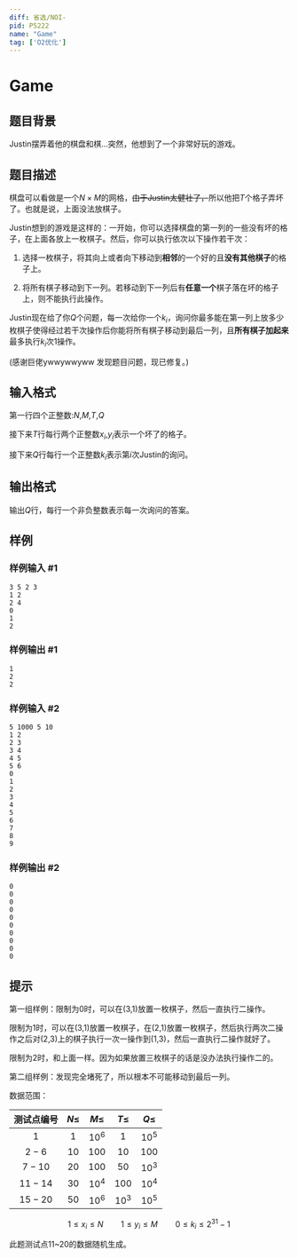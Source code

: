 ```yaml
---
diff: 省选/NOI-
pid: P5222
name: "Game"
tag: ['O2优化']
---
```

# Game
## 题目背景

Justin摆弄着他的棋盘和棋...突然，他想到了一个非常好玩的游戏。
## 题目描述

棋盘可以看做是一个$N \times M$的网格，~~由于Justin太健壮了，~~所以他把$T$个格子弄坏了。也就是说，上面没法放棋子。

Justin想到的游戏是这样的：一开始，你可以选择棋盘的第一列的一些没有坏的格子，在上面各放上一枚棋子。然后，你可以执行依次以下操作若干次：

1. 选择一枚棋子，将其向上或者向下移动到**相邻**的一个好的且**没有其他棋子**的格子上。

2. 将所有棋子移动到下一列。若移动到下一列后有**任意一个**棋子落在坏的格子上，则不能执行此操作。

Justin现在给了你$Q$个问题，每一次给你一个$k_i$，询问你最多能在第一列上放多少枚棋子使得经过若干次操作后你能将所有棋子移动到最后一列，且**所有棋子加起来**最多执行$k_i$次1操作。

(感谢巨佬ywwywwyww 发现题目问题，现已修复。)



## 输入格式

第一行四个正整数:$N$,$M$,$T$,$Q$

接下来$T$行每行两个正整数$x_i$,$y_i$表示一个坏了的格子。

接下来$Q$行每行一个正整数$k_i$表示第$i$次Justin的询问。
## 输出格式

输出$Q$行，每行一个非负整数表示每一次询问的答案。
## 样例

### 样例输入 #1
```
3 5 2 3
1 2
2 4
0
1
2

```
### 样例输出 #1
```
1
2
2

```
### 样例输入 #2
```
5 1000 5 10
1 2
2 3
3 4
4 5
5 6
0
1
2
3
4
5
6
7
8
9

```
### 样例输出 #2
```
0
0
0
0
0
0
0
0
0
0

```
## 提示

第一组样例：限制为0时，可以在(3,1)放置一枚棋子，然后一直执行二操作。

限制为1时，可以在(3,1)放置一枚棋子，在(2,1)放置一枚棋子，然后执行两次二操作之后对(2,3)上的棋子执行一次一操作到(1,3)，然后一直执行二操作就好了。

限制为2时，和上面一样。因为如果放置三枚棋子的话是没办法执行操作二的。

第二组样例：发现完全堵死了，所以根本不可能移动到最后一列。

数据范围：

|测试点编号|$N\le$|$M\le$|$T\le$|$Q\le$|
|:-------:|:-------:|:-------:|:-------:|:-------:|
|$1$|$1$|$10^6$|$1$|$10^5$|
|$2-6$|$10$|$100$|$10$|$100$|
|$7-10$|$20$|$100$|$50$|$10^3$|
|$11-14$|$30$|$10^4$|$100$|$10^4$|
|$15-20$|$50$|$10^6$|$10^3$|$10^5$|

$$1 \le x_i \le N \qquad 1\le y_i \le M \qquad 0 \le k_i \le 2^{31}-1$$

此题测试点$11$~$20$的数据随机生成。
